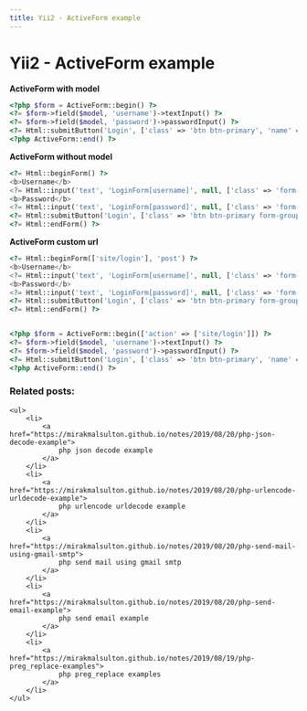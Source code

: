 ```yaml
---
title: Yii2 - ActiveForm example
---
```


<h1 class="header">Yii2 - ActiveForm example</h1>

<b>ActiveForm with model</b>
```php
<?php $form = ActiveForm::begin() ?>
<?= $form->field($model, 'username')->textInput() ?>
<?= $form->field($model, 'password')->passwordInput() ?>
<?= Html::submitButton('Login', ['class' => 'btn btn-primary', 'name' => 'login-button']) ?>
<?php ActiveForm::end() ?>
```


<b>ActiveForm without model</b>
```php
<?= Html::beginForm() ?>
<b>Username</b>
<?= Html::input('text', 'LoginForm[username]', null, ['class' => 'form-group form-control']) ?>
<b>Password</b>
<?= Html::input('text', 'LoginForm[password]', null, ['class' => 'form-group form-control']) ?>
<?= Html::submitButton('Login', ['class' => 'btn btn-primary form-group']) ?>
<?= Html::endForm() ?>
```


<b>ActiveForm custom url</b>
```php
<?= Html::beginForm(['site/login'], 'post') ?>
<b>Username</b>
<?= Html::input('text', 'LoginForm[username]', null, ['class' => 'form-group form-control']) ?>
<b>Password</b>
<?= Html::input('text', 'LoginForm[password]', null, ['class' => 'form-group form-control']) ?>
<?= Html::submitButton('Login', ['class' => 'btn btn-primary form-group']) ?>
<?= Html::endForm() ?>


<?php $form = ActiveForm::begin(['action' => ['site/login']]) ?>
<?= $form->field($model, 'username')->textInput() ?>
<?= $form->field($model, 'password')->passwordInput() ?>
<?= Html::submitButton('Login', ['class' => 'btn btn-primary', 'name' => 'login-button']) ?>
<?php ActiveForm::end() ?>
```


<div class="related_posts_block">
    <h3>Related posts:</h3>

    <ul>
        <li>
            <a href="https://mirakmalsulton.github.io/notes/2019/08/20/php-json-decode-example">
                php json decode example
            </a>
        </li>
        <li>
            <a href="https://mirakmalsulton.github.io/notes/2019/08/20/php-urlencode-urldecode-example">
                php urlencode urldecode example
            </a>
        </li>
        <li>
            <a href="https://mirakmalsulton.github.io/notes/2019/08/20/php-send-mail-using-gmail-smtp">
                php send mail using gmail smtp
            </a>
        </li>
		<li>
            <a href="https://mirakmalsulton.github.io/notes/2019/08/20/php-send-email-example">
                php send email example
            </a>
        </li>
		<li>
            <a href="https://mirakmalsulton.github.io/notes/2019/08/19/php-preg_replace-examples">
                php preg_replace examples
            </a>
        </li>
    </ul>
</div>